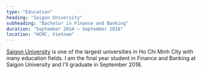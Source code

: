 ```yaml
---
type: "Education"
heading: "Saigon University"
subheading: "Bachelor in Finance and Banking"
duration: "September 2014 – September 2018"
location: "HCMC, Vietnam"
---
```

<a href="http://sgu.edu.vn/" target="_blank">Saigon University</a> 
is one of the largest universities in Ho Chi Minh City with many education fields.
I am the final year student in Finance and Banking at Saigon University and I'll graduate in September 2018.
